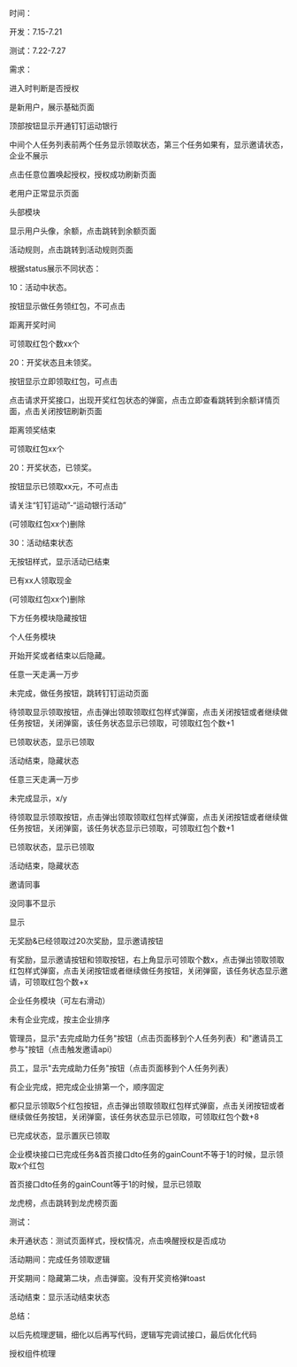 时间：

开发：7.15-7.21

测试：7.22-7.27

需求：

进入时判断是否授权

是新用户，展示基础页面

顶部按钮显示开通钉钉运动银行

中间个人任务列表前两个任务显示领取状态，第三个任务如果有，显示邀请状态，企业不展示

点击任意位置唤起授权，授权成功刷新页面

老用户正常显示页面

头部模块

显示用户头像，余额，点击跳转到余额页面

活动规则，点击跳转到活动规则页面

根据status展示不同状态：

10：活动中状态。

按钮显示做任务领红包，不可点击

距离开奖时间

可领取红包个数xx个

20：开奖状态且未领奖。

按钮显示立即领取红包，可点击

点击请求开奖接口，出现开奖红包状态的弹窗，点击立即查看跳转到余额详情页面，点击关闭按钮刷新页面

距离领奖结束

可领取红包xx个

20：开奖状态，已领奖。

按钮显示已领取xx元，不可点击

请关注“钉钉运动”-“运动银行活动”

(可领取红包xx个)删除

30：活动结束状态

无按钮样式，显示活动已结束

已有xx人领取现金

(可领取红包xx个)删除

下方任务模块隐藏按钮

个人任务模块

开始开奖或者结束以后隐藏。

任意一天走满一万步

未完成，做任务按钮，跳转钉钉运动页面

待领取显示领取按钮，点击弹出领取领取红包样式弹窗，点击关闭按钮或者继续做任务按钮，关闭弹窗，该任务状态显示已领取，可领取红包个数+1

已领取状态，显示已领取

活动结束，隐藏状态

任意三天走满一万步

未完成显示，x/y

待领取显示领取按钮，点击弹出领取领取红包样式弹窗，点击关闭按钮或者继续做任务按钮，关闭弹窗，该任务状态显示已领取，可领取红包个数+1

已领取状态，显示已领取

活动结束，隐藏状态

邀请同事

没同事不显示

显示

无奖励&已经领取过20次奖励，显示邀请按钮

有奖励，显示邀请按钮和领取按钮，右上角显示可领取个数x，点击弹出领取领取红包样式弹窗，点击关闭按钮或者继续做任务按钮，关闭弹窗，该任务状态显示邀请，可领取红包个数+x

企业任务模块（可左右滑动）

未有企业完成，按主企业排序

管理员，显示"去完成助力任务"按钮（点击页面移到个人任务列表）和"邀请员工参与"按钮（点击触发邀请api）

员工，显示"去完成助力任务"按钮（点击页面移到个人任务列表）

有企业完成，把完成企业排第一个，顺序固定

都只显示领取5个红包按钮，点击弹出领取领取红包样式弹窗，点击关闭按钮或者继续做任务按钮，关闭弹窗，该任务状态显示已领取，可领取红包个数+8

已完成状态，显示置灰已领取

企业模块接口已完成任务&首页接口dto任务的gainCount不等于1的时候，显示领取x个红包

首页接口dto任务的gainCount等于1的时候，显示已领取

龙虎榜，点击跳转到龙虎榜页面

测试：

未开通状态：测试页面样式，授权情况，点击唤醒授权是否成功

活动期间：完成任务领取逻辑

开奖期间：隐藏第二块，点击弹窗。没有开奖资格弹toast

活动结束：显示活动结束状态

总结：

以后先梳理逻辑，细化以后再写代码，逻辑写完调试接口，最后优化代码

授权组件梳理
